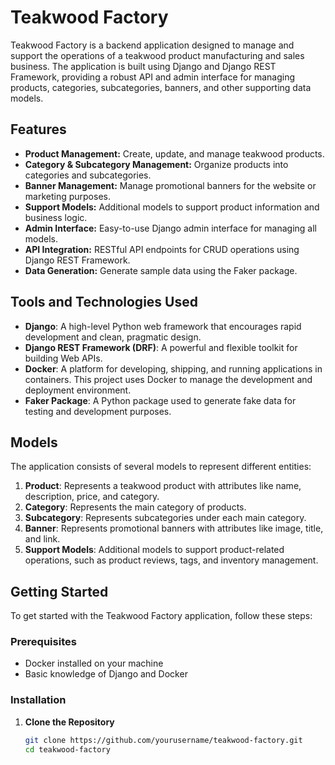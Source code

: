 # Teakwood Factory

Teakwood Factory is a backend application designed to manage and support the operations of a teakwood product manufacturing and sales business. The application is built using Django and Django REST Framework, providing a robust API and admin interface for managing products, categories, subcategories, banners, and other supporting data models.

## Features

- **Product Management:** Create, update, and manage teakwood products.
- **Category & Subcategory Management:** Organize products into categories and subcategories.
- **Banner Management:** Manage promotional banners for the website or marketing purposes.
- **Support Models:** Additional models to support product information and business logic.
- **Admin Interface:** Easy-to-use Django admin interface for managing all models.
- **API Integration:** RESTful API endpoints for CRUD operations using Django REST Framework.
- **Data Generation:** Generate sample data using the Faker package.

## Tools and Technologies Used

- **Django**: A high-level Python web framework that encourages rapid development and clean, pragmatic design.
- **Django REST Framework (DRF)**: A powerful and flexible toolkit for building Web APIs.
- **Docker**: A platform for developing, shipping, and running applications in containers. This project uses Docker to manage the development and deployment environment.
- **Faker Package**: A Python package used to generate fake data for testing and development purposes.

## Models

The application consists of several models to represent different entities:

1. **Product**: Represents a teakwood product with attributes like name, description, price, and category.
2. **Category**: Represents the main category of products.
3. **Subcategory**: Represents subcategories under each main category.
4. **Banner**: Represents promotional banners with attributes like image, title, and link.
5. **Support Models**: Additional models to support product-related operations, such as product reviews, tags, and inventory management.

## Getting Started

To get started with the Teakwood Factory application, follow these steps:

### Prerequisites

- Docker installed on your machine
- Basic knowledge of Django and Docker

### Installation

1. **Clone the Repository**

   ```bash
   git clone https://github.com/yourusername/teakwood-factory.git
   cd teakwood-factory
